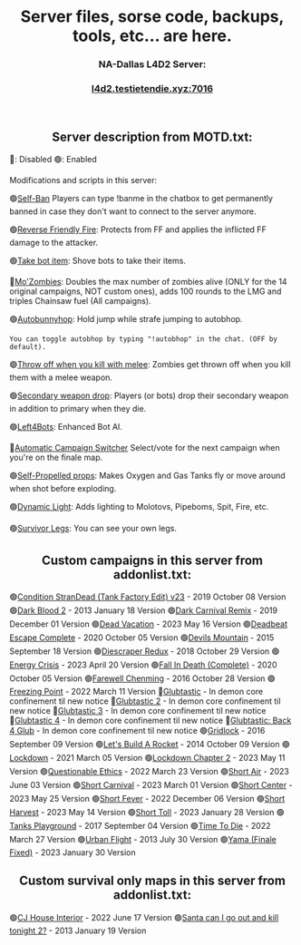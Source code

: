 
<h1 align="center">Server files, sorse code, backups, tools, etc... are here.</h1>

<h3 align="center">NA-Dallas L4D2 Server:</h3>
<h3 align="center"><a href="https://intradeus.github.io/http-protocol-redirector?r=steam://connect/l4d2.testietendie.xyz:7016">l4d2.testietendie.xyz:7016</a></h3>

​
<h2 align="center">Server description from MOTD.txt:</h2>

🔴: Disabled
🟢: Enabled

Modifications and scripts in this server:

🟢[Self-Ban](https://github.com/TestieTendie/Self-Ban-Sourcemod) Players can type !banme in the chatbox to get permanently banned in case they don't want to connect to the server anymore.

🟢[Reverse Friendly Fire](https://forums.alliedmods.net/showthread.php?t=329035): Protects from FF and applies the inflicted FF damage to the attacker.

🟢[Take bot item](https://steamcommunity.com/sharedfiles/filedetails/?id=2262433022): Shove bots to take their items.

🔴[Mo'Zombies](https://steamcommunity.com/sharedfiles/filedetails/?id=2965124381): Doubles the max number of zombies alive (ONLY for the 14 original campaigns, NOT custom ones), adds 100 rounds to the LMG and triples Chainsaw fuel (All campaigns).

🟢[Autobunnyhop](https://github.com/TestieTendie/sm_bhop_disabled_by_default): Hold jump while strafe jumping to autobhop.
    
    You can toggle autobhop by typing "!autobhop" in the chat. (OFF by default).
  
🟢[Throw off when you kill with melee](https://steamcommunity.com/sharedfiles/filedetails/?id=2612799484): Zombies get thrown off when you kill them with a melee weapon.

🟢[Secondary weapon drop](https://steamcommunity.com/sharedfiles/filedetails/?id=2608563050): Players (or bots) drop their secondary weapon in addition to primary when they die.

🟢[Left4Bots](https://steamcommunity.com/sharedfiles/filedetails/?id=2279814689): Enhanced Bot AI.

🔴[Automatic Campaign Switcher](https://forums.alliedmods.net/showthread.php?t=308708) Select/vote for the next campaign when you're on the finale map.

🟢[Self-Propelled props](https://steamcommunity.com/sharedfiles/filedetails/?id=2682057528): Makes Oxygen and Gas Tanks fly or move around when shot before exploding.

🟢[Dynamic Light](https://steamcommunity.com/sharedfiles/filedetails/?id=2261165699): Adds lighting to Molotovs, Pipeboms, Spit, Fire, etc.

🟢[Survivor Legs](https://forums.alliedmods.net/showthread.php?t=299560): You can see your own legs.

<h2 align="center">Custom campaigns in this server from addonlist.txt:</h2>

🟢[Condition StranDead (Tank Factory Edit) v23](https://steamcommunity.com/sharedfiles/filedetails/?id=1857716974) - 2019 October 08 Version
🟢[Dark Blood 2](https://steamcommunity.com/sharedfiles/filedetails/?id=121175467) - 2013 January 18 Version
🟢[Dark Carnival Remix](https://steamcommunity.com/sharedfiles/filedetails/?id=1575673903) - 2019 December 01 Version
🟢[Dead Vacation](https://steamcommunity.com/sharedfiles/filedetails/?id=2034272611&searchtext=dead+vacation) - 2023 May 16 Version
🟢[Deadbeat Escape Complete](https://steamcommunity.com/sharedfiles/filedetails/?id=2249227977) - 2020 October 05 Version
🟢[Devils Mountain](https://steamcommunity.com/sharedfiles/filedetails/?id=316053033) - 2015 September 18 Version
🟢[Diescraper Redux](https://steamcommunity.com/sharedfiles/filedetails/?id=121116980) - 2018 October 29 Version
🟢[Energy Crisis](https://steamcommunity.com/sharedfiles/filedetails/?id=526660543&searchtext=energy+crisis) - 2023 April 20 Version
🟢[Fall In Death (Complete)](https://steamcommunity.com/sharedfiles/filedetails/?id=2248464111) - 2020 October 05 Version
🟢[Farewell Chenming](https://steamcommunity.com/sharedfiles/filedetails/?id=788564919) - 2016 October 28 Version
🟢[Freezing Point](https://steamcommunity.com/sharedfiles/filedetails/?id=2777330080) - 2022 March 11 Version
🔴[Glubtastic](https://steamcommunity.com/sharedfiles/filedetails/?id=2031028789) - In demon core confinement til new notice
🔴[Glubtastic 2](https://steamcommunity.com/sharedfiles/filedetails/?id=2066106924) - In demon core confinement til new notice
🔴[Glubtastic 3](https://steamcommunity.com/sharedfiles/filedetails/?id=2139756699) - In demon core confinement til new notice
🔴[Glubtastic 4](https://steamcommunity.com/sharedfiles/filedetails/?id=2459037122) - In demon core confinement til new notice
🔴[Glubtastic: Back 4 Glub](https://steamcommunity.com/sharedfiles/filedetails/?id=2795386618) - In demon core confinement til new notice
🟢[Gridlock](https://steamcommunity.com/sharedfiles/filedetails/?id=760657091&searchtext=gridlock) - 2016 September 09 Version
🟢[Let's Build A Rocket](https://steamcommunity.com/sharedfiles/filedetails/?id=324500451&searchtext=let%27s+build+a+rocket) - 2014 October 09 Version
🟢[Lockdown](https://steamcommunity.com/sharedfiles/filedetails/?id=2108461892&searchtext=lockdown) - 2021 March 05 Version
🟢[Lockdown Chapter 2](https://steamcommunity.com/sharedfiles/filedetails/?id=2966368692&searchtext=lockdown) - 2023 May 11 Version
🟢[Questionable Ethics](https://steamcommunity.com/sharedfiles/filedetails/?l=english&id=2783476025) - 2022 March 23 Version
🟢[Short Air](https://steamcommunity.com/sharedfiles/filedetails/?id=2984318239) - 2023 June 03 Version
🟢[Short Carnival](https://steamcommunity.com/sharedfiles/filedetails/?id=2891186891) - 2023 March 01 Version
🟢[Short Center](https://steamcommunity.com/sharedfiles/filedetails/?id=2889815043) - 2023 May 25 Version
🟢[Short Fever](https://steamcommunity.com/sharedfiles/filedetails/?id=2893158415) - 2022 December 06 Version
🟢[Short Harvest](https://steamcommunity.com/sharedfiles/filedetails/?id=2942224106) - 2023 May 14 Version
🟢[Short Toll](https://steamcommunity.com/sharedfiles/filedetails/?id=2919958599) - 2023 January 28 Version
🟢[Tanks Playground](https://steamcommunity.com/sharedfiles/filedetails/?id=121108123&searchtext=tanks+playground) - 2017 September 04 Version
🟢[Time To Die](https://steamcommunity.com/sharedfiles/filedetails/?id=2257961887) - 2022 March 27 Version
🟢[Urban Flight](https://steamcommunity.com/sharedfiles/filedetails/?id=121086524) - 2013 July 30 Version
🟢[Yama (Finale Fixed)](https://steamcommunity.com/sharedfiles/filedetails/?id=2498978864) - 2023 January 30 Version

<h2 align="center">Custom survival only maps in this server from addonlist.txt:</h2>

🟢[CJ House Interior](https://steamcommunity.com/sharedfiles/filedetails/?id=2790545702) - 2022 June 17 Version
🟢[Santa can I go out and kill tonight 2?](https://steamcommunity.com/sharedfiles/filedetails/?id=121460643) - 2013 January 19 Version
